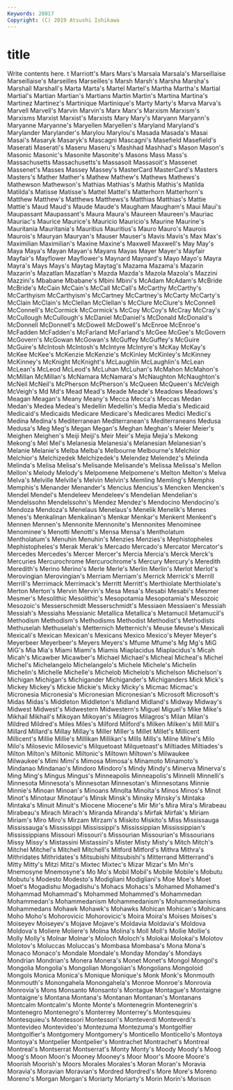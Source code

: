 ```yaml
---
Keywords: 28017
Copyright: (C) 2019 Atsushi Ishikawa
---
```


# title

Write contents here.
t Marriott's Mars Mars's Marsala Marsala's Marseillaise Marseillaise's Marseilles Marseilles's
Marsh Marsh's Marsha Marsha's Marshall Marshall's Marta Marta's Martel Martel's
Martha Martha's Martial Martial's Martian Martian's Martians Martin Martin's Martina
Martina's Martinez Martinez's Martinique Martinique's Marty Marty's Marva Marva's Marvell
Marvell's Marvin Marvin's Marx Marx's Marxism Marxism's Marxisms Marxist Marxist's
Marxists Mary Mary's Maryann Maryann's Maryanne Maryanne's Maryellen Maryellen's Maryland
Maryland's Marylander Marylander's Marylou Marylou's Masada Masada's Masai Masai's Masaryk
Masaryk's Mascagni Mascagni's Masefield Masefield's Maserati Maserati's Maseru Maseru's Mashhad
Mashhad's Mason Mason's Masonic Masonic's Masonite Masonite's Masons Mass Mass's
Massachusetts Massachusetts's Massasoit Massasoit's Massenet Massenet's Masses Massey Massey's MasterCard
MasterCard's Masters Masters's Mather Mather's Mathew Mathew's Mathews Mathews's Mathewson
Mathewson's Mathias Mathias's Mathis Mathis's Matilda Matilda's Matisse Matisse's Mattel
Mattel's Matterhorn Matterhorn's Matthew Matthew's Matthews Matthews's Matthias Matthias's Mattie
Mattie's Maud Maud's Maude Maude's Maugham Maugham's Maui Maui's Maupassant
Maupassant's Maura Maura's Maureen Maureen's Mauriac Mauriac's Maurice Maurice's Mauricio
Mauricio's Maurine Maurine's Mauritania Mauritania's Mauritius Mauritius's Mauro Mauro's Maurois
Maurois's Mauryan Mauryan's Mauser Mauser's Mavis Mavis's Max Max's Maximilian
Maximilian's Maxine Maxine's Maxwell Maxwell's May May's Maya Maya's Mayan
Mayan's Mayans Mayas Mayer Mayer's Mayfair Mayfair's Mayflower Mayflower's Maynard
Maynard's Mayo Mayo's Mayra Mayra's Mays Mays's Maytag Maytag's Mazama
Mazama's Mazarin Mazarin's Mazatlan Mazatlan's Mazda Mazda's Mazola Mazola's Mazzini
Mazzini's Mbabane Mbabane's Mbini Mbini's McAdam McAdam's McBride McBride's McCain
McCain's McCall McCall's McCarthy McCarthy's McCarthyism McCarthyism's McCartney McCartney's McCarty
McCarty's McClain McClain's McClellan McClellan's McClure McClure's McConnell McConnell's McCormick
McCormick's McCoy McCoy's McCray McCray's McCullough McCullough's McDaniel McDaniel's McDonald
McDonald's McDonnell McDonnell's McDowell McDowell's McEnroe McEnroe's McFadden McFadden's McFarland
McFarland's McGee McGee's McGovern McGovern's McGowan McGowan's McGuffey McGuffey's McGuire
McGuire's McIntosh McIntosh's McIntyre McIntyre's McKay McKay's McKee McKee's McKenzie
McKenzie's McKinley McKinley's McKinney McKinney's McKnight McKnight's McLaughlin McLaughlin's McLean
McLean's McLeod McLeod's McLuhan McLuhan's McMahon McMahon's McMillan McMillan's McNamara
McNamara's McNaughton McNaughton's McNeil McNeil's McPherson McPherson's McQueen McQueen's McVeigh
McVeigh's Md Md's Mead Mead's Meade Meade's Meadows Meadows's Meagan
Meagan's Meany Meany's Mecca Mecca's Meccas Medan Medan's Medea Medea's
Medellin Medellin's Media Media's Medicaid Medicaid's Medicaids Medicare Medicare's Medicares
Medici Medici's Medina Medina's Mediterranean Mediterranean's Mediterraneans Medusa Medusa's Meg
Meg's Megan Megan's Meghan Meghan's Meier Meier's Meighen Meighen's Meiji
Meiji's Meir Meir's Mejia Mejia's Mekong Mekong's Mel Mel's Melanesia
Melanesia's Melanesian Melanesian's Melanie Melanie's Melba Melba's Melbourne Melbourne's Melchior
Melchior's Melchizedek Melchizedek's Melendez Melendez's Melinda Melinda's Melisa Melisa's Melisande
Melisande's Melissa Melissa's Mellon Mellon's Melody Melody's Melpomene Melpomene's Melton
Melton's Melva Melva's Melville Melville's Melvin Melvin's Memling Memling's Memphis
Memphis's Menander Menander's Mencius Mencius's Mencken Mencken's Mendel Mendel's Mendeleev
Mendeleev's Mendelian Mendelian's Mendelssohn Mendelssohn's Mendez Mendez's Mendocino Mendocino's Mendoza
Mendoza's Menelaus Menelaus's Menelik Menelik's Menes Menes's Menkalinan Menkalinan's Menkar
Menkar's Menkent Menkent's Mennen Mennen's Mennonite Mennonite's Mennonites Menominee Menominee's
Menotti Menotti's Mensa Mensa's Mentholatum Mentholatum's Menuhin Menuhin's Menzies Menzies's
Mephistopheles Mephistopheles's Merak Merak's Mercado Mercado's Mercator Mercator's Mercedes Mercedes's
Mercer Mercer's Mercia Mercia's Merck Merck's Mercuries Mercurochrome Mercurochrome's Mercury
Mercury's Meredith Meredith's Merino Merino's Merle Merle's Merlin Merlin's Merlot
Merlot's Merovingian Merovingian's Merriam Merriam's Merrick Merrick's Merrill Merrill's Merrimack
Merrimack's Merritt Merritt's Merthiolate Merthiolate's Merton Merton's Mervin Mervin's Mesa
Mesa's Mesabi Mesabi's Mesmer Mesmer's Mesolithic Mesolithic's Mesopotamia Mesopotamia's Mesozoic
Mesozoic's Messerschmidt Messerschmidt's Messiaen Messiaen's Messiah Messiah's Messiahs Messianic Metallica
Metallica's Metamucil Metamucil's Methodism Methodism's Methodisms Methodist Methodist's Methodists Methuselah
Methuselah's Metternich Metternich's Meuse Meuse's Mexicali Mexicali's Mexican Mexican's Mexicans
Mexico Mexico's Meyer Meyer's Meyerbeer Meyerbeer's Meyers Meyers's Mfume Mfume's
Mg Mg's MiG MiG's Mia Mia's Miami Miami's Miamis Miaplacidus
Miaplacidus's Micah Micah's Micawber Micawber's Michael Michael's Micheal Micheal's Michel
Michel's Michelangelo Michelangelo's Michele Michele's Michelin Michelin's Michelle Michelle's Michelob
Michelob's Michelson Michelson's Michigan Michigan's Michigander Michigander's Michiganders Mick Mick's
Mickey Mickey's Mickie Mickie's Micky Micky's Micmac Micmac's Micronesia Micronesia's
Micronesian Micronesian's Microsoft Microsoft's Midas Midas's Middleton Middleton's Midland Midland's
Midway Midway's Midwest Midwest's Midwestern Midwestern's Miguel Miguel's Mike Mike's
Mikhail Mikhail's Mikoyan Mikoyan's Milagros Milagros's Milan Milan's Mildred Mildred's
Miles Miles's Milford Milford's Milken Milken's Mill Mill's Millard Millard's
Millay Millay's Miller Miller's Millet Millet's Millicent Millicent's Millie Millie's
Millikan Millikan's Mills Mills's Milne Milne's Milo Milo's Milosevic Milosevic's
Milquetoast Milquetoast's Miltiades Miltiades's Milton Milton's Miltonic Miltonic's Miltown Miltown's
Milwaukee Milwaukee's Mimi Mimi's Mimosa Mimosa's Minamoto Minamoto's Mindanao Mindanao's
Mindoro Mindoro's Mindy Mindy's Minerva Minerva's Ming Ming's Mingus Mingus's
Minneapolis Minneapolis's Minnelli Minnelli's Minnesota Minnesota's Minnesotan Minnesotan's Minnesotans Minnie
Minnie's Minoan Minoan's Minoans Minolta Minolta's Minos Minos's Minot Minot's
Minotaur Minotaur's Minsk Minsk's Minsky Minsky's Mintaka Mintaka's Minuit Minuit's
Miocene Miocene's Mir Mir's Mira Mira's Mirabeau Mirabeau's Mirach Mirach's
Miranda Miranda's Mirfak Mirfak's Miriam Miriam's Miro Miro's Mirzam Mirzam's
Miskito Miskito's Miss Mississauga Mississauga's Mississippi Mississippi's Mississippian Mississippian's Mississippians
Missouri Missouri's Missourian Missourian's Missourians Missy Missy's Mistassini Mistassini's Mister
Misty Misty's Mitch Mitch's Mitchel Mitchel's Mitchell Mitchell's Mitford Mitford's
Mithra Mithra's Mithridates Mithridates's Mitsubishi Mitsubishi's Mitterrand Mitterrand's Mitty Mitty's
Mitzi Mitzi's Mixtec Mixtec's Mizar Mizar's Mn Mn's Mnemosyne Mnemosyne's
Mo Mo's Mobil Mobil's Mobile Mobile's Mobutu Mobutu's Modesto Modesto's
Modigliani Modigliani's Moe Moe's Moet Moet's Mogadishu Mogadishu's Mohacs Mohacs's
Mohamed Mohamed's Mohammad Mohammad's Mohammed Mohammed's Mohammedan Mohammedan's Mohammedanism Mohammedanism's
Mohammedanisms Mohammedans Mohawk Mohawk's Mohawks Mohican Mohican's Mohicans Moho Moho's
Mohorovicic Mohorovicic's Moira Moira's Moises Moises's Moiseyev Moiseyev's Mojave Mojave's
Moldavia Moldavia's Moldova Moldova's Moliere Moliere's Molina Molina's Moll Moll's
Mollie Mollie's Molly Molly's Molnar Molnar's Moloch Moloch's Molokai Molokai's
Molotov Molotov's Moluccas Moluccas's Mombasa Mombasa's Mona Mona's Monaco Monaco's
Mondale Mondale's Monday Monday's Mondays Mondrian Mondrian's Monera Monera's Monet
Monet's Mongol Mongol's Mongolia Mongolia's Mongolian Mongolian's Mongolians Mongoloid Mongols
Monica Monica's Monique Monique's Monk Monk's Monmouth Monmouth's Monongahela Monongahela's
Monroe Monroe's Monrovia Monrovia's Mons Monsanto Monsanto's Montague Montague's Montaigne
Montaigne's Montana Montana's Montanan Montanan's Montanans Montcalm Montcalm's Monte Monte's
Montenegrin Montenegrin's Montenegro Montenegro's Monterrey Monterrey's Montesquieu Montesquieu's Montessori Montessori's
Monteverdi Monteverdi's Montevideo Montevideo's Montezuma Montezuma's Montgolfier Montgolfier's Montgomery Montgomery's
Monticello Monticello's Montoya Montoya's Montpelier Montpelier's Montrachet Montrachet's Montreal Montreal's
Montserrat Montserrat's Monty Monty's Moody Moody's Moog Moog's Moon Moon's
Mooney Mooney's Moor Moor's Moore Moore's Moorish Moorish's Moors Morales
Morales's Moran Moran's Moravia Moravia's Moravian Moravian's Mordred Mordred's More
More's Moreno Moreno's Morgan Morgan's Moriarty Moriarty's Morin Morin's Morison
